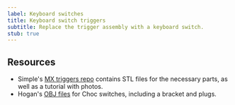 ```yaml
---
label: Keyboard switches
title: Keyboard switch triggers
subtitle: Replace the trigger assembly with a keyboard switch.
stub: true
---
```


## Resources

- Simple's [MX triggers repo](https://github.com/SimpleControllers/MX-Gamecube-Triggers) contains STL files for the necessary parts, as well as a tutorial with photos.
- Hogan's [OBJ files](https://hogan.xyz/store/gcc-l-trigger-switch-bracket-3d-model) for Choc switches, including a bracket and plugs.

